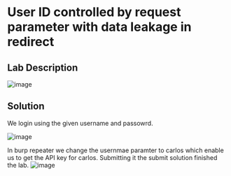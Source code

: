 # User ID controlled by request parameter with data leakage in redirect

## Lab Description

![image](https://github.com/KVNuhman/Web-Security-Lab/assets/46161259/7082c452-ac1d-4344-954f-9cc9bbad2b71)

## Solution

We login using the given username and passowrd.

![image](https://github.com/KVNuhman/Web-Security-Lab/assets/46161259/e615e5cb-86da-44da-ad27-1665dad76d74)

In burp repeater we change the usernmae paramter to carlos which enable us to get the API key for carlos. Submitting it the submit solution finished the lab.
![image](https://github.com/KVNuhman/Web-Security-Lab/assets/46161259/7192edb0-c08a-471c-a007-47e756977a2e)
